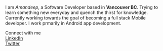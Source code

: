 I am _Amandeep_, a Software Developer based in **Vancouver BC**.
Trying to learn something new everyday and quench the thirst for knowledge.
Currently working towards the goal of becoming a full stack Mobile developer.
I work prmarily in Android app development.

Connect with me 
<br><a href="https://www.linkedin.com/in/amandeep-singh-ghuman-09953067">LinkedIn</a>
<br><a href="https://twitter.com/AmanGhuman30">Twitter</a>
